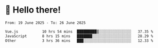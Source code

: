 # 👋 Hello there!

<!--START_SECTION:waka-->

```txt
From: 19 June 2025 - To: 26 June 2025

Vue.js           10 hrs 54 mins  █████████▒░░░░░░░░░░░░░░░   37.35 %
JavaScript       8 hrs 15 mins   ███████░░░░░░░░░░░░░░░░░░   28.29 %
Other            3 hrs 36 mins   ███░░░░░░░░░░░░░░░░░░░░░░   12.33 %
```

<!--END_SECTION:waka-->
